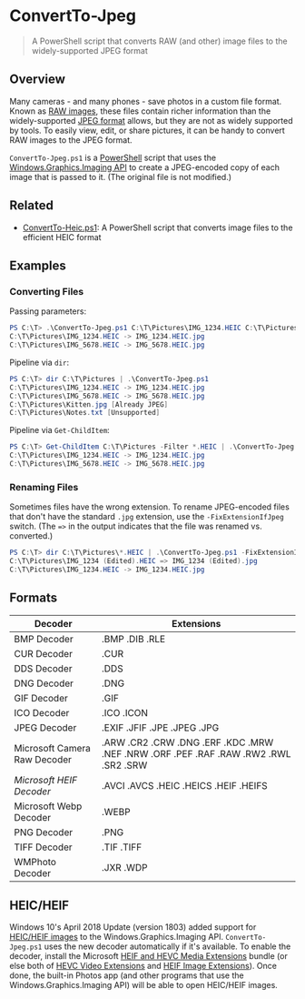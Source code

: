 # ConvertTo-Jpeg

> A PowerShell script that converts RAW (and other) image files to the widely-supported JPEG format

## Overview

Many cameras - and many phones - save photos in a custom file format.
Known as [RAW images](https://en.wikipedia.org/wiki/Raw_image_format), these files contain richer information than the widely-supported [JPEG format](https://en.wikipedia.org/wiki/JPEG) allows, but they are not as widely supported by tools.
To easily view, edit, or share pictures, it can be handy to convert RAW images to the JPEG format.

`ConvertTo-Jpeg.ps1` is a [PowerShell](https://en.wikipedia.org/wiki/PowerShell) script that uses the [Windows.Graphics.Imaging API](https://docs.microsoft.com/en-us/uwp/api/windows.graphics.imaging) to create a JPEG-encoded copy of each image that is passed to it.
(The original file is not modified.)

## Related

- [ConvertTo-Heic.ps1](https://github.com/DavidAnson/ConvertTo-Heic): A PowerShell script that converts image files to the efficient HEIC format

## Examples

### Converting Files

Passing parameters:

```PowerShell
PS C:\T> .\ConvertTo-Jpeg.ps1 C:\T\Pictures\IMG_1234.HEIC C:\T\Pictures\IMG_5678.HEIC
C:\T\Pictures\IMG_1234.HEIC -> IMG_1234.HEIC.jpg
C:\T\Pictures\IMG_5678.HEIC -> IMG_5678.HEIC.jpg
```

Pipeline via `dir`:

```PowerShell
PS C:\T> dir C:\T\Pictures | .\ConvertTo-Jpeg.ps1
C:\T\Pictures\IMG_1234.HEIC -> IMG_1234.HEIC.jpg
C:\T\Pictures\IMG_5678.HEIC -> IMG_5678.HEIC.jpg
C:\T\Pictures\Kitten.jpg [Already JPEG]
C:\T\Pictures\Notes.txt [Unsupported]
```

Pipeline via `Get-ChildItem`:

```PowerShell
PS C:\T> Get-ChildItem C:\T\Pictures -Filter *.HEIC | .\ConvertTo-Jpeg.ps1
C:\T\Pictures\IMG_1234.HEIC -> IMG_1234.HEIC.jpg
C:\T\Pictures\IMG_5678.HEIC -> IMG_5678.HEIC.jpg
```

### Renaming Files

Sometimes files have the wrong extension.
To rename JPEG-encoded files that don't have the standard `.jpg` extension, use the `-FixExtensionIfJpeg` switch.
(The `=>` in the output indicates that the file was renamed vs. converted.)

```PowerShell
PS C:\T> dir C:\T\Pictures\*.HEIC | .\ConvertTo-Jpeg.ps1 -FixExtensionIfJpeg
C:\T\Pictures\IMG_1234 (Edited).HEIC => IMG_1234 (Edited).jpg
C:\T\Pictures\IMG_1234.HEIC -> IMG_1234.HEIC.jpg
```

## Formats

| Decoder                      | Extensions |
| ---------------------------- | ---------- |
| BMP Decoder                  | .BMP .DIB .RLE |
| CUR Decoder                  | .CUR |
| DDS Decoder                  | .DDS |
| DNG Decoder                  | .DNG |
| GIF Decoder                  | .GIF |
| ICO Decoder                  | .ICO .ICON |
| JPEG Decoder                 | .EXIF .JFIF .JPE .JPEG .JPG |
| Microsoft Camera Raw Decoder | .ARW .CR2 .CRW .DNG .ERF .KDC .MRW .NEF .NRW .ORF .PEF .RAF .RAW .RW2 .RWL .SR2 .SRW |
| *Microsoft HEIF Decoder*     | .AVCI .AVCS .HEIC .HEICS .HEIF .HEIFS |
| Microsoft Webp Decoder       | .WEBP |
| PNG Decoder                  | .PNG |
| TIFF Decoder                 | .TIF .TIFF |
| WMPhoto Decoder              | .JXR .WDP |

## HEIC/HEIF

Windows 10's April 2018 Update (version 1803) added support for [HEIC/HEIF images](https://en.wikipedia.org/wiki/High_Efficiency_Image_File_Format) to the Windows.Graphics.Imaging API.
`ConvertTo-Jpeg.ps1` uses the new decoder automatically if it's available.
To enable the decoder, install the Microsoft [HEIF and HEVC Media Extensions](https://www.microsoft.com/store/productId/9NTLD6MSD8BM) bundle (or else both of [HEVC Video Extensions](https://www.microsoft.com/store/productId/9NMZLZ57R3T7) and [HEIF Image Extensions](https://www.microsoft.com/store/productId/9PMMSR1CGPWG)).
Once done, the built-in Photos app (and other programs that use the Windows.Graphics.Imaging API) will be able to open HEIC/HEIF images.

